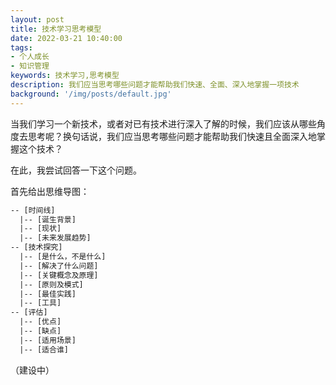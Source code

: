 ```yaml
---
layout: post
title: 技术学习思考模型
date: 2022-03-21 10:40:00
tags:
- 个人成长
- 知识管理
keywords: 技术学习,思考模型
description: 我们应当思考哪些问题才能帮助我们快速、全面、深入地掌握一项技术
background: '/img/posts/default.jpg'
---
```


当我们学习一个新技术，或者对已有技术进行深入了解的时候，我们应该从哪些角度去思考呢？换句话说，我们应当思考哪些问题才能帮助我们快速且全面深入地掌握这个技术？

在此，我尝试回答一下这个问题。

首先给出思维导图：

```txt
-- [时间线]
  |-- [诞生背景]
  |-- [现状]
  |-- [未来发展趋势]
-- [技术探究]
  |-- [是什么，不是什么]
  |-- [解决了什么问题]
  |-- [关键概念及原理]
  |-- [原则及模式]
  |-- [最佳实践]
  |-- [工具]
-- [评估]
  |-- [优点]
  |-- [缺点]
  |-- [适用场景]
  |-- [适合谁]
```

（建设中）
